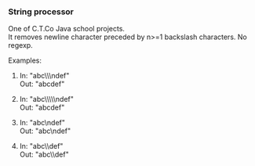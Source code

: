 ### String processor
One of C.T.Co Java school projects.  
It removes newline character preceded by n>=1 backslash characters. No regexp.

Examples:

1.  In: "abc\\\\\ndef"  
    Out: "abcdef"

2.  In: "abc\\\\\\\\\ndef"  
    Out: "abcdef"

3.  In: "abc\ndef"  
    Out: "abc\ndef"

4.  In: "abc\\\\def"  
    Out: "abc\\\\def"